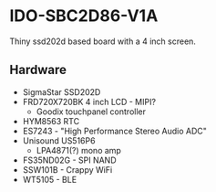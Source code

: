 # IDO-SBC2D86-V1A

Thiny ssd202d based board with a 4 inch screen.

## Hardware

- SigmaStar SSD202D
- FRD720X720BK 4 inch LCD - MIPI?
  - Goodix touchpanel controller
- HYM8563 RTC
- ES7243 - "High Performance Stereo Audio ADC"
- Unisound US516P6
  - LPA4871(?) mono amp
- FS35ND02G - SPI NAND
- SSW101B - Crappy WiFi
- WT5105 - BLE
